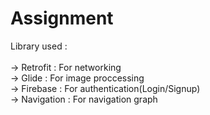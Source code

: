 # Assignment
Library used :\
\
-> Retrofit : For networking\
-> Glide : For image proccessing\
-> Firebase : For authentication(Login/Signup)\
-> Navigation : For navigation graph
